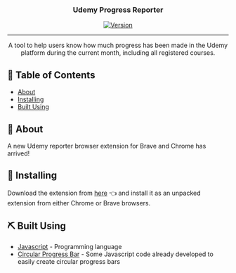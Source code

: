 <h3 align="center">Udemy Progress Reporter</h3>

<div align="center">

  [![Version](https://img.shields.io/badge/Version-v2.0.0-green)]()

</div>

---

<p align="center"> A tool to help users know how much progress has been made in the Udemy platform during the current month, including all registered courses.
    <br> 
</p>

## 📝 Table of Contents
- [About](#about)
- [Installing](#installing)
- [Built Using](#built_using)

## 🧐 About <a name = "about"></a>
A new Udemy reporter browser extension for Brave and Chrome has arrived!

## 🚀 Installing <a name = "installing"></a>
Download the extension from <a href="https://github.com/eivr1990/udemy_reporter/releases/download/udemy/Udemy-Progress-Reporter-v2.0.0.zip">here</a> 👈 and install it as an unpacked extension from either Chrome or Brave browsers.

## ⛏️ Built Using <a name = "built_using"></a>
- [Javascript](https://www.javascript.com/) - Programming language
- [Circular Progress Bar](https://github.com/tomik23/circular-progress-bar) - Some Javascript code already developed to easily create circular progress bars
